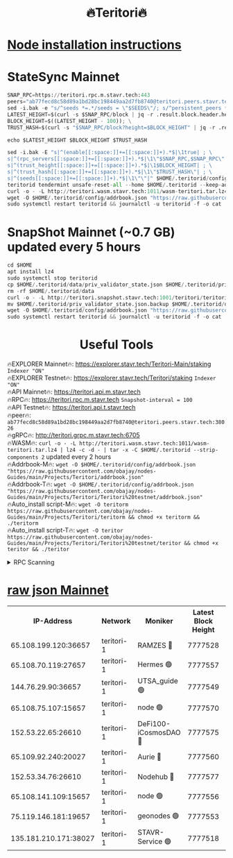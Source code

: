<h1 align="center"> 🔥Teritori🔥</h1>


[Node installation instructions](https://github.com/obajay/nodes-Guides/tree/main/Projects/Teritori)
=

# StateSync Mainnet
```python
SNAP_RPC=https://teritori.rpc.m.stavr.tech:443
peers="ab77fecd8c58d89a1bd28bc198449aa2d7fb8740@teritori.peers.stavr.tech:38026"
sed -i.bak -e "s/^seeds *=.*/seeds = \"$SEEDS\"/; s/^persistent_peers *=.*/persistent_peers = \"$PEERS\"/" $HOME/.teritorid/config/config.toml
LATEST_HEIGHT=$(curl -s $SNAP_RPC/block | jq -r .result.block.header.height); \
BLOCK_HEIGHT=$((LATEST_HEIGHT - 100)); \
TRUST_HASH=$(curl -s "$SNAP_RPC/block?height=$BLOCK_HEIGHT" | jq -r .result.block_id.hash)

echo $LATEST_HEIGHT $BLOCK_HEIGHT $TRUST_HASH

sed -i.bak -E "s|^(enable[[:space:]]+=[[:space:]]+).*$|\1true| ; \
s|^(rpc_servers[[:space:]]+=[[:space:]]+).*$|\1\"$SNAP_RPC,$SNAP_RPC\"| ; \
s|^(trust_height[[:space:]]+=[[:space:]]+).*$|\1$BLOCK_HEIGHT| ; \
s|^(trust_hash[[:space:]]+=[[:space:]]+).*$|\1\"$TRUST_HASH\"| ; \
s|^(seeds[[:space:]]+=[[:space:]]+).*$|\1\"\"|" $HOME/.teritorid/config/config.toml
teritorid tendermint unsafe-reset-all --home $HOME/.teritorid --keep-addr-book
curl -o - -L http://teritori.wasm.stavr.tech:1011/wasm-teritori.tar.lz4 | lz4 -c -d - | tar -x -C $HOME/.teritorid --strip-components 2
wget -O $HOME/.teritorid/config/addrbook.json "https://raw.githubusercontent.com/obajay/nodes-Guides/main/Projects/Teritori/addrbook.json"
sudo systemctl restart teritorid && journalctl -u teritorid -f -o cat
```

# SnapShot Mainnet (~0.7 GB) updated every 5 hours
```python
cd $HOME
apt install lz4
sudo systemctl stop teritorid
cp $HOME/.teritorid/data/priv_validator_state.json $HOME/.teritorid/priv_validator_state.json.backup
rm -rf $HOME/.teritorid/data
curl -o - -L http://teritori.snapshot.stavr.tech:1001/teritori/teritori-snap.tar.lz4 | lz4 -c -d - | tar -x -C $HOME/.teritorid --strip-components 2
mv $HOME/.teritorid/priv_validator_state.json.backup $HOME/.teritorid/data/priv_validator_state.json
wget -O $HOME/.teritorid/config/addrbook.json "https://raw.githubusercontent.com/obajay/nodes-Guides/main/Projects/Teritori/addrbook.json"
sudo systemctl restart teritorid && journalctl -u teritorid -f -o cat
```
 <h1 align="center"> Useful Tools</h1>

🔥EXPLORER Mainnet🔥:      https://explorer.stavr.tech/Teritori-Main/staking      `Indexer "ON"` \
🔥EXPLORER Testnet🔥:        https://explorer.stavr.tech/Teritori/staking            `Indexer "ON"` \
🔥API Mainnet🔥:                   https://teritori.api.m.stavr.tech \
🔥RPC🔥:                                   https://teritori.rpc.m.stavr.tech                         `Snapshot-interval = 100` \
🔥API Testnet🔥:                     https://teritori.api.t.stavr.tech \
🔥peer🔥:                     `ab77fecd8c58d89a1bd28bc198449aa2d7fb8740@teritori.peers.stavr.tech:38026` \
🔥gRPC🔥:                                http://teritori.grpc.m.stavr.tech:6705 \
🔥WASM🔥: ```curl -o - -L http://teritori.wasm.stavr.tech:1011/wasm-teritori.tar.lz4 | lz4 -c -d - | tar -x -C $HOME/.teritorid --strip-components 2``` updated every 2 hours \
🔥Addrbook-M🔥:    ```wget -O $HOME/.teritorid/config/addrbook.json "https://raw.githubusercontent.com/obajay/nodes-Guides/main/Projects/Teritori/addrbook.json"``` \
🔥Addrbook-T🔥:    ```wget -O $HOME/.teritorid/config/addrbook.json "https://raw.githubusercontent.com/obajay/nodes-Guides/main/Projects/Teritori/Teritori%20testnet/addrbook.json"``` \
🔥Auto_install script-M🔥: ```wget -O teritorm https://raw.githubusercontent.com/obajay/nodes-Guides/main/Projects/Teritori/teritorm && chmod +x teritorm && ./teritorm``` \
🔥Auto_install script-T🔥: ```wget -O teritor https://raw.githubusercontent.com/obajay/nodes-Guides/main/Projects/Teritori/Teritori%20testnet/teritor && chmod +x teritor && ./teritor```

<details>
<summary>RPC Scanning</summary>

<h2 align="center"> We scan nodes in real time every 4 hours. And we provide the final result of RPC endpoints.
We cannot influence the operation of these nodes in any way. </h2>


```python
If Voting Power is higher than 0 --> then the Node is a validator of the network and may be subject to attack and be a potential threat to the chain.
```
```python
We marked such validators with a red symbol
```

</details>

[raw json Mainnet](https://rpc-check.teritorim.stavr.tech/teritorim/rpc-teritorim-result.json)
=



<table><tr><th>IP-Address</th><th>Network</th><th>Moniker</th><th>Latest Block Height</th><th>Earliest Block Height</th><th>Catching Up</th><th>Tx Index</th><th>Voting Power</th><th>Scan Time</th></tr><tr><td>65.108.199.120:36657</td><td>teritori-1</td><td>RAMZES 🔴</td><td>7777528</td><td>5996001</td><td>False</td><td>on</td><td>786767</td><td>2024-03-08T19:48:44.076790538UTC</td></tr><tr><td>65.108.70.119:27657</td><td>teritori-1</td><td>Hermes 🟢</td><td>7777557</td><td>7203180</td><td>False</td><td>on</td><td>0</td><td>2024-03-08T19:51:33.953650818UTC</td></tr><tr><td>144.76.29.90:36657</td><td>teritori-1</td><td>UTSA_guide 🟢</td><td>7777549</td><td>7208001</td><td>False</td><td>on</td><td>0</td><td>2024-03-08T19:50:48.854582961UTC</td></tr><tr><td>65.108.75.107:15657</td><td>teritori-1</td><td>node 🟢</td><td>7777570</td><td>7358868</td><td>False</td><td>on</td><td>0</td><td>2024-03-08T19:52:47.511846824UTC</td></tr><tr><td>152.53.22.65:26610</td><td>teritori-1</td><td>DeFi100-iCosmosDAO 🔴</td><td>7777575</td><td>7536429</td><td>False</td><td>on</td><td>1477481</td><td>2024-03-08T19:53:17.217478969UTC</td></tr><tr><td>65.109.92.240:20027</td><td>teritori-1</td><td>Aurie 🔴</td><td>7777560</td><td>7568001</td><td>False</td><td>on</td><td>119310</td><td>2024-03-08T19:51:50.667952849UTC</td></tr><tr><td>152.53.34.76:26610</td><td>teritori-1</td><td>Nodehub 🔴</td><td>7777577</td><td>7580883</td><td>False</td><td>on</td><td>65671</td><td>2024-03-08T19:53:27.864140785UTC</td></tr><tr><td>65.108.141.109:15657</td><td>teritori-1</td><td>node 🟢</td><td>7777556</td><td>7714496</td><td>False</td><td>on</td><td>0</td><td>2024-03-08T19:51:26.832167053UTC</td></tr><tr><td>75.119.146.181:19657</td><td>teritori-1</td><td>geonodes 🟢</td><td>7777553</td><td>7747478</td><td>False</td><td>on</td><td>0</td><td>2024-03-08T19:51:07.987119918UTC</td></tr><tr><td>135.181.210.171:38027</td><td>teritori-1</td><td>STAVR-Service 🟢</td><td>7777518</td><td>7775001</td><td>False</td><td>on</td><td>0</td><td>2024-03-08T19:47:46.608174519UTC</td></tr></table>
